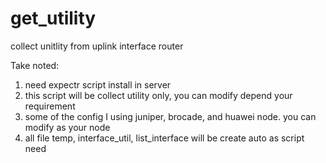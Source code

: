 # get_utility
collect unitlity from uplink interface router

Take noted:

1. need expectr script install in server
2. this script will be collect utility only, you can modify depend your requirement
3. some of the config I using juniper, brocade, and huawei node. you can modify as your node
4. all file temp, interface_util, list_interface will be create auto as script need
